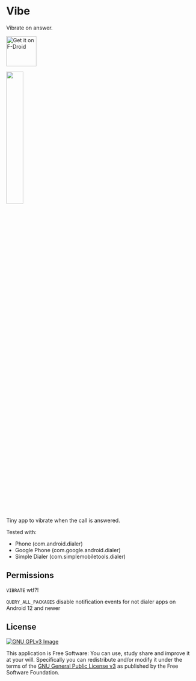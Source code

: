 # Vibe

Vibrate on answer.

[<img
     src="https://fdroid.gitlab.io/artwork/badge/get-it-on.png"
     alt="Get it on F-Droid"
     height="80">](https://f-droid.org/packages/me.lucky.vibe/)

<img 
     src="https://user-images.githubusercontent.com/53379023/149052814-061763cc-8484-4734-9055-d98015685292.png" 
     width="30%" 
     height="30%">

Tiny app to vibrate when the call is answered.

Tested with:
- Phone (com.android.dialer)
- Google Phone (com.google.android.dialer)
- Simple Dialer (com.simplemobiletools.dialer)

## Permissions

`VIBRATE` wtf?!

`QUERY_ALL_PACKAGES` disable notification events for not dialer apps on Android 12 and newer

## License
[![GNU GPLv3 Image](https://www.gnu.org/graphics/gplv3-127x51.png)](https://www.gnu.org/licenses/gpl-3.0.en.html)

This application is Free Software: You can use, study share and improve it at your will.
Specifically you can redistribute and/or modify it under the terms of the
[GNU General Public License v3](https://www.gnu.org/licenses/gpl.html) as published by the Free
Software Foundation.
